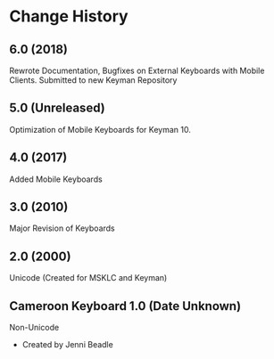 Change History
=======================
6.0 (2018)
-----------------
Rewrote Documentation, Bugfixes on External Keyboards with Mobile Clients. Submitted to new Keyman Repository

5.0 (Unreleased)
-----------------
Optimization of Mobile Keyboards for Keyman 10.

4.0 (2017)
-----------------
Added Mobile Keyboards

3.0 (2010)
-----------------
Major Revision of Keyboards

2.0 (2000)
-----------------
Unicode (Created for MSKLC and Keyman)

Cameroon Keyboard 1.0 (Date Unknown)
-----------------

Non-Unicode

* Created by Jenni Beadle

